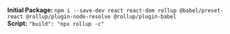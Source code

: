 **Initial Package:** ```npm i --save-dev react react-dom rollup @babel/preset-react @rollup/plugin-node-resolve @rollup/plugin-babel```  
**Script:** ```"build": "npx rollup -c"```
